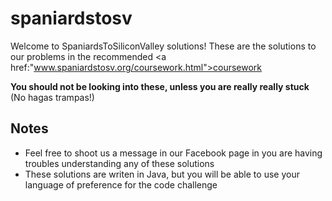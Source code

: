 # spaniardstosv
Welcome to SpaniardsToSiliconValley solutions! These are the solutions to our problems in the recommended <a href:"www.spaniardstosv.org/coursework.html">coursework</a>

**You should not be looking into these, unless you are really really stuck** (No hagas trampas!) 

## Notes
- Feel free to shoot us a message in our Facebook page in you are having troubles understanding any of these solutions
- These solutions are writen in Java, but you will be able to use your language of preference for the code challenge
